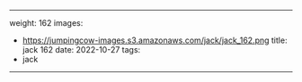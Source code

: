 
---
weight: 162
images:
- https://jumpingcow-images.s3.amazonaws.com/jack/jack_162.png
title: jack 162
date: 2022-10-27
tags:
- jack
---
